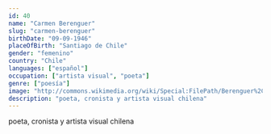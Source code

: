 ```yaml
---
id: 40
name: "Carmen Berenguer"
slug: "carmen-berenguer"
birthDate: "09-09-1946"
placeOfBirth: "Santiago de Chile"
gender: "femenino"
country: "Chile"
languages: ["español"]
occupation: ["artista visual", "poeta"]
genre: ["poesía"]
image: "http://commons.wikimedia.org/wiki/Special:FilePath/Berenguer%2C%20Carmen%20-FILSA%2020171111%20fRF01.jpg"
description: "poeta, cronista y artista visual chilena"
---
```


poeta, cronista y artista visual chilena
